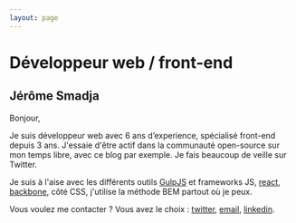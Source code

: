 ```yaml
---
layout: page
---
```


<div class="Hero">
    <div class="Hero-container">
        <h1>Développeur web / front-end</h1>
        <h2>Jérôme Smadja</h2>
    </div>
</div>
<section class="MainText">
<p>Bonjour,<br>

Je suis développeur web avec 6 ans d’experience, spécialisé front-end depuis 3 ans. J'essaie d'être actif dans la communauté open-source sur mon temps libre, avec ce blog par exemple. Je fais beaucoup de veille sur Twitter.</p>
<p>Je suis à l'aise avec les différents outils <a class="Link" href="gulpjs.com">GulpJS</a> et frameworks JS, <a class="Link" href="http://facebook.github.io/react/">react</a>, <a class="Link" href="http://backbonejs.org/">backbone</a>, côté CSS, j'utilise la méthode BEM partout où je peux.</p>

<p>Vous voulez me contacter ? Vous avez le choix : <a class="Link" href="https://twitter.com/wakooka/">twitter</a>, <a class="Link" href="mailto:&#106;&#101;&#114;&#111;&#109;&#101;&#046;&#115;&#109;&#097;&#100;&#106;&#097;&#064;&#103;&#109;&#097;&#105;&#108;&#046;&#099;&#111;&#109;">email</a>, <a class="Link" href="https://fr.linkedin.com/pub/j%C3%A9r%C3%B4me-smadja/6b/25b/1b0">linkedin</a>.</p>

</section>